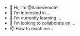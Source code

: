 - 👋 Hi, I’m @Saniezemotei
- 👀 I’m interested in ...
- 🌱 I’m currently learning ...
- 💞️ I’m looking to collaborate on ...
- 📫 How to reach me ...

<!---
Saniezemotei/Saniezemotei is a ✨ special ✨ repository because its `README.md` (this file) appears on your GitHub profile.
You can click the Preview link to take a look at your changes.
--->
